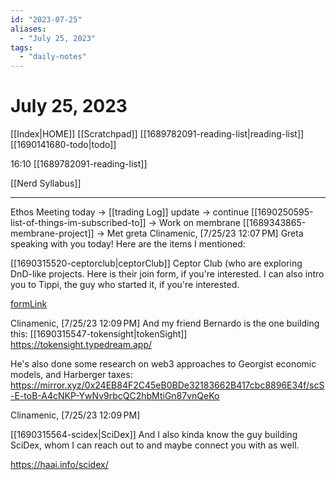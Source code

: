 ```yaml
---
id: "2023-07-25"
aliases:
  - "July 25, 2023"
tags:
  - "daily-notes"
---
```


# July 25, 2023

[[Index|HOME]]
[[Scratchpad]]
[[1689782091-reading-list|reading-list]]
[[1690141680-todo|todo]]

16:10
[[1689782091-reading-list]]

[[Nerd Syllabus]]



-------------------------------
Ethos Meeting today
-> [[trading Log]] update
-> continue [[1690250595-list-of-things-im-subscribed-to]]
-> Work on membrane [[1689343865-membrane-project]]
-> Met greta
<LeftMouse>Clinamenic, [7/25/23 12:07 PM]
Greta speaking with you today! Here are the items I mentioned:

[[1690315520-ceptorclub|ceptorClub]]
Ceptor Club (who are exploring DnD-like projects. Here is their join form, if you're interested. I can also intro you to Tippi, the guy who started it, if you're interested.

[formLink](https://forms.gle/6yniQ4c9JndnQF3u9)

Clinamenic, [7/25/23 12:09 PM]
And my friend Bernardo is the one building this:
[[1690315547-tokensight|tokenSight]]
https://tokensight.typedream.app/

He's also done some research on web3 approaches to Georgist economic models, and Harberger taxes: https://mirror.xyz/0x24EB84F2C45eB0BDe32183662B417cbc8896E34f/scS-E-toB-A4cNKP-YwNv9rbcQC2hbMtiGn87vnQeKo

Clinamenic, [7/25/23 12:09 PM]

[[1690315564-scidex|SciDex]]
And I also kinda know the guy building SciDex, whom I can reach out to and maybe connect you with as well.

https://haai.info/scidex/

